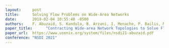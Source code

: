 ```yaml
---
layout:     post
title:      Solving Flow Problems on Wide-Area Networks
date:       2019-02-04 10:55:48 -0500
authors:    F. Abuzaid, S. Kandula, B. Arzani, I. Menache, P. Bailis, M. Zaharia
paper_title:      "Contracting Wide-area Network Topologies to Solve Flow Problems Quickly"
paper_url:  https://www.usenix.org/system/files/nsdi21-abuzaid.pdf
conference: "NSDI 2021"
---
```

